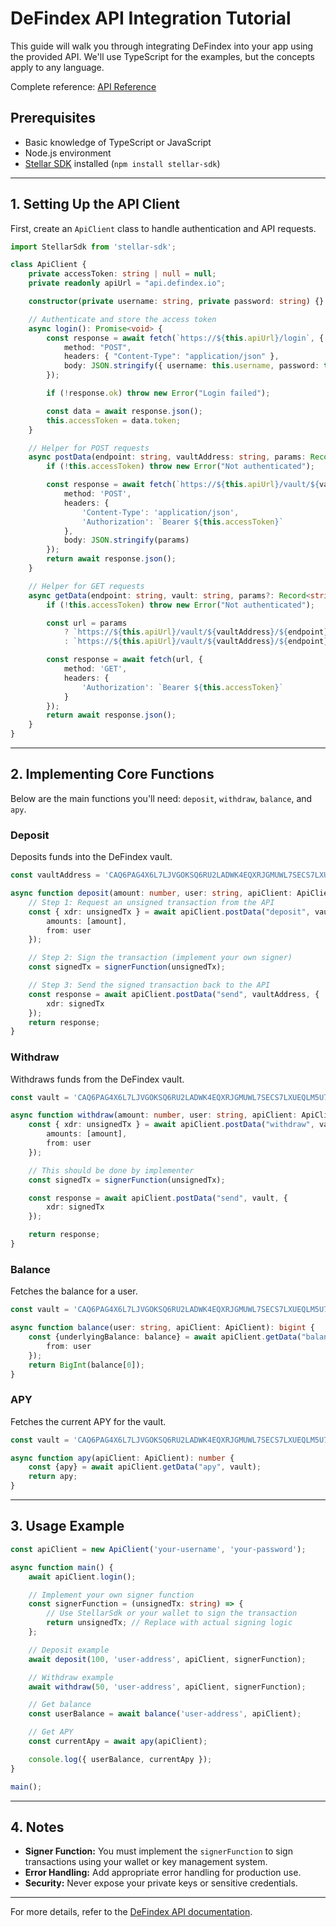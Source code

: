 # DeFindex API Integration Tutorial

This guide will walk you through integrating DeFindex into your app using the provided API. We'll use TypeScript for the examples, but the concepts apply to any language.

Complete reference: [API Reference](https://api.defindex.io/docs)

## Prerequisites

- Basic knowledge of TypeScript or JavaScript
- Node.js environment
- [Stellar SDK](https://www.stellar.org/developers/reference/) installed (`npm install stellar-sdk`)

---

## 1. Setting Up the API Client

First, create an `ApiClient` class to handle authentication and API requests.

```typescript
import StellarSdk from 'stellar-sdk';

class ApiClient {
    private accessToken: string | null = null;
    private readonly apiUrl = "api.defindex.io";

    constructor(private username: string, private password: string) {}

    // Authenticate and store the access token
    async login(): Promise<void> {
        const response = await fetch(`https://${this.apiUrl}/login`, {
            method: "POST",
            headers: { "Content-Type": "application/json" },
            body: JSON.stringify({ username: this.username, password: this.password }),
        });

        if (!response.ok) throw new Error("Login failed");

        const data = await response.json();
        this.accessToken = data.token;
    }

    // Helper for POST requests
    async postData(endpoint: string, vaultAddress: string, params: Record<string, any>): Promise<any> {
        if (!this.accessToken) throw new Error("Not authenticated");

        const response = await fetch(`https://${this.apiUrl}/vault/${vaultAddress}/${endpoint}`, {
            method: 'POST',
            headers: {
                'Content-Type': 'application/json',
                'Authorization': `Bearer ${this.accessToken}`
            },
            body: JSON.stringify(params)
        });
        return await response.json();
    }

    // Helper for GET requests
    async getData(endpoint: string, vault: string, params?: Record<string, any>): Promise<any> {
        if (!this.accessToken) throw new Error("Not authenticated");

        const url = params
            ? `https://${this.apiUrl}/vault/${vaultAddress}/${endpoint}?${new URLSearchParams(params).toString()}`
            : `https://${this.apiUrl}/vault/${vaultAddress}/${endpoint}`;

        const response = await fetch(url, {
            method: 'GET',
            headers: {
                'Authorization': `Bearer ${this.accessToken}`
            }
        });
        return await response.json();
    }
}
```

---

## 2. Implementing Core Functions

Below are the main functions you'll need: `deposit`, `withdraw`, `balance`, and `apy`.

### Deposit

Deposits funds into the DeFindex vault.

```typescript
const vaultAddress = 'CAQ6PAG4X6L7LJVGOKSQ6RU2LADWK4EQXRJGMUWL7SECS7LXUEQLM5U7';

async function deposit(amount: number, user: string, apiClient: ApiClient, signerFunction: (tx: string) => string) {
    // Step 1: Request an unsigned transaction from the API
    const { xdr: unsignedTx } = await apiClient.postData("deposit", vaultAddress, {
        amounts: [amount],
        from: user
    });

    // Step 2: Sign the transaction (implement your own signer)
    const signedTx = signerFunction(unsignedTx);

    // Step 3: Send the signed transaction back to the API
    const response = await apiClient.postData("send", vaultAddress, {
        xdr: signedTx
    });
    return response;
}
```

### Withdraw

Withdraws funds from the DeFindex vault.

```typescript
const vault = 'CAQ6PAG4X6L7LJVGOKSQ6RU2LADWK4EQXRJGMUWL7SECS7LXUEQLM5U7';

async function withdraw(amount: number, user: string, apiClient: ApiClient, signerFunction: (tx: string) => string) {
    const { xdr: unsignedTx } = await apiClient.postData("withdraw", vault, {
        amounts: [amount],
        from: user
    });

    // This should be done by implementer
    const signedTx = signerFunction(unsignedTx);

    const response = await apiClient.postData("send", vault, {
        xdr: signedTx
    });

    return response;
}
```

### Balance

Fetches the balance for a user.

```typescript
const vault = 'CAQ6PAG4X6L7LJVGOKSQ6RU2LADWK4EQXRJGMUWL7SECS7LXUEQLM5U7';

async function balance(user: string, apiClient: ApiClient): bigint {
    const {underlyingBalance: balance} = await apiClient.getData("balance", vault, {
        from: user
    });
    return BigInt(balance[0]);
}
```

### APY

Fetches the current APY for the vault.

```typescript
const vault = 'CAQ6PAG4X6L7LJVGOKSQ6RU2LADWK4EQXRJGMUWL7SECS7LXUEQLM5U7';

async function apy(apiClient: ApiClient): number {
    const {apy} = await apiClient.getData("apy", vault);
    return apy;
}
```

---

## 3. Usage Example

```typescript
const apiClient = new ApiClient('your-username', 'your-password');

async function main() {
    await apiClient.login();

    // Implement your own signer function
    const signerFunction = (unsignedTx: string) => {
        // Use StellarSdk or your wallet to sign the transaction
        return unsignedTx; // Replace with actual signing logic
    };

    // Deposit example
    await deposit(100, 'user-address', apiClient, signerFunction);

    // Withdraw example
    await withdraw(50, 'user-address', apiClient, signerFunction);

    // Get balance
    const userBalance = await balance('user-address', apiClient);

    // Get APY
    const currentApy = await apy(apiClient);

    console.log({ userBalance, currentApy });
}

main();
```

---

## 4. Notes

- **Signer Function:** You must implement the `signerFunction` to sign transactions using your wallet or key management system.
- **Error Handling:** Add appropriate error handling for production use.
- **Security:** Never expose your private keys or sensitive credentials.

---

For more details, refer to the [DeFindex API documentation](https://api.defindex.io/docs).
